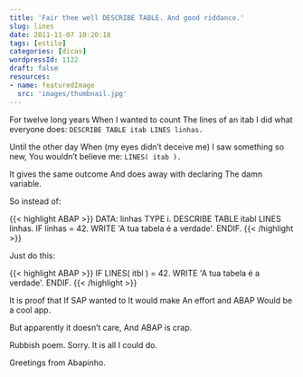 ```yaml
---
title: 'Fair thee well DESCRIBE TABLE. And good riddance.'
slug: lines
date: 2011-11-07 10:20:18
tags: [estilo]
categories: [dicas]
wordpressId: 1122
draft: false
resources:
- name: featuredImage
  src: 'images/thumbnail.jpg'
---
```

For twelve long years
When I wanted to count
The lines of an itab
I did what everyone does:
`DESCRIBE TABLE itab LINES linhas.`

Until the other day
When (my eyes didn’t deceive me)
I saw something so new,
You wouldn’t believe me:
`LINES( itab ).`

It gives the same outcome
And does away with declaring
The damn variable.

So instead of:


{{< highlight ABAP >}}
DATA: linhas TYPE i.
DESCRIBE TABLE itabl LINES linhas.
IF linhas = 42.
  WRITE 'A tua tabela é a verdade'.
ENDIF.
{{< /highlight >}}

Just do this:


{{< highlight ABAP >}}
IF LINES( itbl ) = 42.
  WRITE 'A tua tabela é a verdade'.
ENDIF.
{{< /highlight >}}

It is proof that
If SAP wanted to
It would make
An effort and ABAP
Would be a cool app.

But apparently it doesn’t care,
And ABAP is crap.

Rubbish poem. Sorry. It is all I could do.

Greetings from Abapinho.
